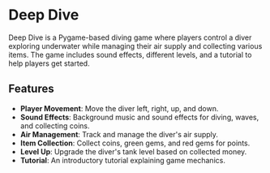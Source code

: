 # Deep Dive

Deep Dive is a Pygame-based diving game where players control a diver exploring underwater while managing their air supply and collecting various items. The game includes sound effects, different levels, and a tutorial to help players get started.

## Features

- **Player Movement**: Move the diver left, right, up, and down.
- **Sound Effects**: Background music and sound effects for diving, waves, and collecting coins.
- **Air Management**: Track and manage the diver's air supply.
- **Item Collection**: Collect coins, green gems, and red gems for points.
- **Level Up**: Upgrade the diver's tank level based on collected money.
- **Tutorial**: An introductory tutorial explaining game mechanics.
